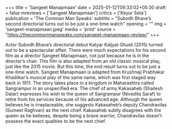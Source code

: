 +++
title = 'Sangeet Manapmaan'
date = 2025-01-12T09:33:02+05:30
draft = false
mreviews = ['Sangeet Manapmaan']
critics = ['Keyur Seta']
publication = 'The Comman Man Speaks'
subtitle = "Subodh Bhave’s second directorial turns out to be just a one-time watch"
opening = ""
img = 'sangeet-manapmaan.jpeg'
media = 'print'
source = "https://thecommonmanspeaks.com/sangeet-manapmaan-review/"
+++

Actor Subodh Bhave’s directorial debut Katyar Kaljyat Ghusli (2015) turned out to be a spectacular affair. There were much expectations for his second film as a director Sangeet Manapmaan, not just because he is in the director’s chair. This film is also adapted from an old classic musical play, just like the 2015 movie. But this time, the end result turns out to be just a one-time watch. Sangeet Manapmaan is adapted from Krushnaji Prabhakar Khadilkar’s musical play of the same name, which was first staged way back in 1911. The story takes place in a kingdom in Maharashtra called Sangrampur in an unspecified era. The chief of army Kakasaheb (Shailesh Datar) expresses his wish to the queen of Sangrampur (Nivedita Saraf) to retire from his services because of his advanced age. Although the queen believes he is irreplaceable, she suggests Kakasaheb’s deputy Chandravilas (Sumeet Raghvan) as the next chief. Kakasaheb subtly disagrees with the queen as he believes, despite being a brave warrior, Chandravilas doesn’t possess the exact qualities to be the next chief.
